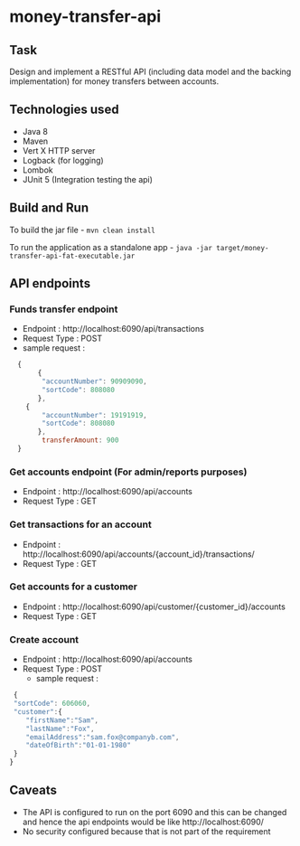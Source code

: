# money-transfer-api

##  Task
Design and implement a RESTful API (including data model and the backing implementation) for money transfers between accounts.

##  Technologies used

+ Java 8
+ Maven
+ Vert X HTTP server
+ Logback (for logging)
+ Lombok
+ JUnit 5 (Integration testing the api)

##  Build and Run

 To build the jar file - `mvn clean install`

 To run the application as a standalone app -  `java -jar target/money-transfer-api-fat-executable.jar `
 
 ##  API endpoints
 
 ### Funds transfer endpoint 
   + Endpoint : http://localhost:6090/api/transactions
   + Request Type : POST
   + sample request : 
```javascript
  {
       {
        "accountNumber": 90909090,
        "sortCode": 808080
       },
	{
        "accountNumber": 19191919,
        "sortCode": 808080
       },
	    transferAmount: 900
  }
```
### Get accounts endpoint (For admin/reports purposes)
   + Endpoint : http://localhost:6090/api/accounts
   + Request Type : GET
 
### Get transactions for an account
   + Endpoint : http://localhost:6090/api/accounts/{account_id}/transactions/
   + Request Type : GET
 
### Get accounts for a customer
  + Endpoint : http://localhost:6090/api/customer/{customer_id}/accounts
  + Request Type : GET

### Create account
  + Endpoint : http://localhost:6090/api/accounts
  + Request Type : POST
     + sample request : 
```javascript
 {
 "sortCode": 606060,
 "customer":{
	"firstName":"Sam",
	"lastName":"Fox",
	"emailAddress":"sam.fox@companyb.com",
	"dateOfBirth":"01-01-1980"
 }
}
```
 
 ## Caveats
 + The API is configured to run on the port 6090 and this can be changed and hence the api endpoints would be like http://localhost:6090/
 + No security configured because that is not part of the requirement

 
 

